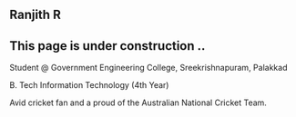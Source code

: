 ## Ranjith R
## This page is under construction ..
Student @ Government Engineering College, Sreekrishnapuram, Palakkad

B. Tech Information Technology (4th Year)

Avid cricket fan and a proud of the Australian National Cricket Team.
